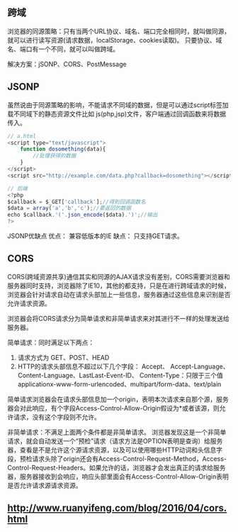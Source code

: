 ## 跨域
浏览器的同源策略：只有当两个URL协议、域名、端口完全相同时，就叫做同源，就可以进行读写资源(请求数据，localStorage、cookies读取)。
只要协议、域名、端口有一个不同，就可以叫做跨域。

解决方案：jSONP、CORS、PostMessage

## JSONP
虽然说由于同源策略的影响，不能请求不同域的数据，但是可以通过script标签加载不同域下的静态资源文件比如 js(php,jsp)文件，客户端通过回调函数来将数据传入。

```js
// a.html
<script type="text/javascript">
    function dosomething(data){
        //处理获得的数据
    }
</script>
<script src="http://example.com/data.php?callback=dosomething"></script>
```

```js
// 后端
<?php
$callback = $_GET['callback'];//得到回调函数名
$data = array('a','b','c');//要返回的数据
echo $callback.'('.json_encode($data).')';//输出
?>
```

JSONP优缺点
优点： 兼容低版本的IE
缺点： 只支持GET请求。

## CORS

CORS(跨域资源共享)通信其实和同源的AJAX请求没有差别，CORS需要浏览器和服务器同时支持，浏览器除了IE10，其他的都支持，只是在进行跨域请求的时候，浏览器会针对请求自动在请求头部加上一些信息，服务器通过这些信息来识别是否允许请求资源。

浏览器会将CORS请求分为简单请求和非简单请求来对其进行不一样的处理发送给服务器。

简单请求：同时满足以下两点：
1. 请求方式为 GET、POST、HEAD
2. HTTP的请求头部信息不超过以下几个字段：
    Accept、 Accept-Language、Content-Language、LastLast-Event-ID、
    Content-Type：只限于三个值applicationx-www-form-urlencoded、multipart/form-data、text/plain
    
简单请求浏览器会在请求头部信息加一个origin，表明本次请求来自那个源，服务器会对此响应，有个字段Access-Control-Allow-Origin假设为*或者该源，则允许请求，没有这个字段则不允许。

非简单请求：不满足上面两个条件都是非简单请求。
浏览器发现这是一个非简单请求，就会自动发送一个“预检”请求（请求方法是OPTION表明是查询）给服务器，查看是不是允许这个源请求资源，以及可以使用哪些HTTP动词和头信息字段，预检请求头除了origin还会有Access-Control-Request-Method，Access-Control-Request-Headers。如果允许的话，浏览器才会发出真正的请求给服务器，服务器接收到会响应，响应头部里面会有Access-Control-Allow-Origin表明是否允许请求源请求资源。

## http://www.ruanyifeng.com/blog/2016/04/cors.html